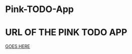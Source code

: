 # Pink-TODO-App

# URL OF THE PINK TODO APP
[GOES HERE](https://mousumimalik.github.io/Pink-TODO-App/)
